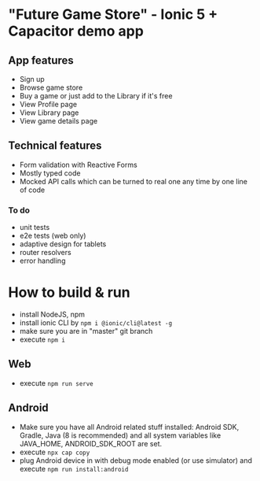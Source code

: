 # "Future Game Store" - Ionic 5 + Capacitor demo app

## App features

- Sign up
- Browse game store
- Buy a game or just add to the Library if it's free
- View Profile page
- View Library page
- View game details page

## Technical features

- Form validation with Reactive Forms
- Mostly typed code
- Mocked API calls which can be turned to real one any time by one line of code

### To do

- unit tests
- e2e tests (web only)
- adaptive design for tablets
- router resolvers
- error handling

# How to build & run

- install NodeJS, npm
- install ionic CLI by ```npm i @ionic/cli@latest -g``` 
- make sure you are in "master" git branch
- execute ```npm i```

## Web

- execute ```npm run serve```

## Android

- Make sure you have all Android related stuff installed: Android SDK, Gradle, Java (8 is recommended) and all system variables like JAVA_HOME, ANDROID_SDK_ROOT are set.
- execute ```npx cap copy```
- plug Android device in with debug mode enabled (or use simulator) and execute ```npm run install:android```